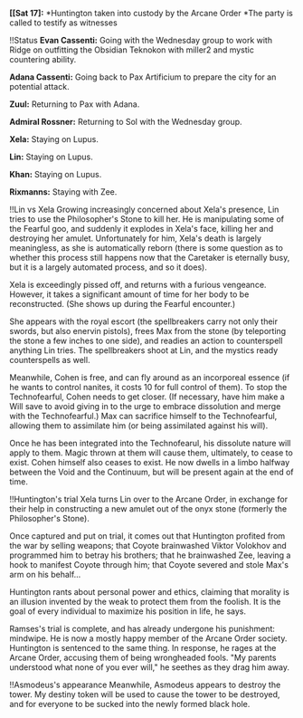 __[[Sat 17]:__
*Huntington taken into custody by the Arcane Order
*The party is called to testify as witnesses

!!Status
__Evan Cassenti:__ Going with the Wednesday group to work with Ridge on outfitting the Obsidian Teknokon with miller2 and mystic countering ability.

__Adana Cassenti:__ Going back to Pax Artificium to prepare the city for an potential attack.

__Zuul:__ Returning to Pax with Adana.

__Admiral Rossner:__ Returning to Sol with the Wednesday group.

__Xela:__ Staying on Lupus.

__Lin:__ Staying on Lupus.

__Khan:__ Staying on Lupus.

__Rixmanns:__ Staying with Zee.


!!Lin vs Xela
Growing increasingly concerned about Xela's presence, Lin tries to use the Philosopher's Stone to kill her. He is manipulating some of the Fearful goo, and suddenly it explodes in Xela's face, killing her and destroying her amulet. Unfortunately for him, Xela's death is largely meaningless, as she is automatically reborn (there is some question as to whether this process still happens now that the Caretaker is eternally busy, but it is a largely automated process, and so it does).

Xela is exceedingly pissed off, and returns with a furious vengeance. However, it takes a significant amount of time for her body to be reconstructed. (She shows up during the Fearful encounter.)

She appears with the royal escort (the spellbreakers carry not only their swords, but also enervin pistols), frees Max from the stone (by teleporting the stone a few inches to one side), and readies an action to counterspell anything Lin tries. The spellbreakers shoot at Lin, and the mystics ready counterspells as well.

Meanwhile, Cohen is free, and can fly around as an incorporeal essence (if he wants to control nanites, it costs 10 for full control of them). To stop the Technofearful, Cohen needs to get closer. (If necessary, have him make a Will save to avoid giving in to the urge to embrace dissolution and merge with the Technofearful.) Max can sacrifice himself to the Technofearful, allowing them to assimilate him (or being assimilated against his will).

Once he has been integrated into the Technofearul, his dissolute nature will apply to them. Magic thrown at them will cause them, ultimately, to cease to exist. Cohen himself also ceases to exist. He now dwells in a limbo halfway between the Void and the Continuum, but will be present again at the end of time.

!!Huntington's trial
Xela turns Lin over to the Arcane Order, in exchange for their help in constructing a new amulet out of the onyx stone (formerly the Philosopher's Stone).

Once captured and put on trial, it comes out that Huntington profited from the war by selling weapons; that Coyote brainwashed Viktor Volokhov and programmed him to betray his brothers; that he brainwashed Zee, leaving a hook to manifest Coyote through him; that Coyote severed and stole Max's arm on his behalf...

Huntington rants about personal power and ethics, claiming that morality is an illusion invented by the weak to protect them from the foolish. It is the goal of every individual to maximize his position in life, he says.

Ramses's trial is complete, and has already undergone his punishment: mindwipe. He is now a mostly happy member of the Arcane Order society. Huntington is sentenced to the same thing. In response, he rages at the Arcane Order, accusing them of being wrongheaded fools. &quot;My parents understood what none of you ever will,&quot; he seethes as they drag him away.

!!Asmodeus's appearance
Meanwhile, Asmodeus appears to destroy the tower. My destiny token will be used to cause the tower to be destroyed, and for everyone to be sucked into the newly formed black hole.
